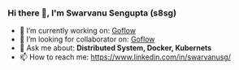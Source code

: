 ### Hi there 👋, I'm Swarvanu Sengupta (s8sg)

- 🔭 I’m currently working on: [Goflow](https://github.com/faasflow/goflow)
- 👯 I’m looking for collaborator on: [Goflow](https://github.com/faasflow/goflow)
- 💬 Ask me about: **Distributed System, Docker, Kubernets**
- 📫 How to reach me: https://www.linkedin.com/in/swarvanusg/


